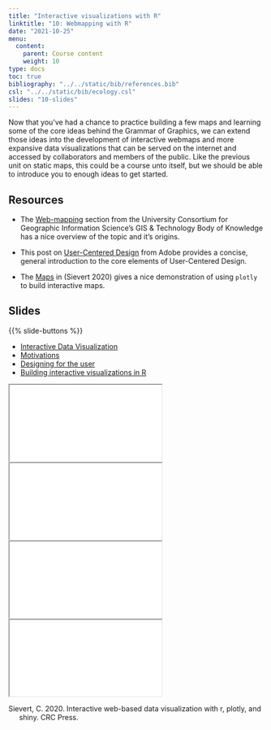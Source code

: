 ```yaml
---
title: "Interactive visualizations with R"
linktitle: "10: Webmapping with R"
date: "2021-10-25"
menu:
  content:
    parent: Course content
    weight: 10
type: docs
toc: true
bibliography: "../../static/bib/references.bib"
csl: "../../static/bib/ecology.csl"
slides: "10-slides"
---
```


Now that you’ve had a chance to practice building a few maps and learning some of the core ideas behind the Grammar of Graphics, we can extend those ideas into the development of interactive webmaps and more expansive data visualizations that can be served on the internet and accessed by collaborators and members of the public. Like the previous unit on static maps, this could be a course unto itself, but we should be able to introduce you to enough ideas to get started.

## Resources

-   <i class="fas fa-external-link-square-alt"></i> The [Web-mapping](https://gistbok.ucgis.org/bok-topics/web-mapping) section from the University Consortium for Geographic Information Science’s GIS & Technology Body of Knowledge has a nice overview of the topic and it’s origins.

-   <i class="fas fa-book"></i> This post on [User-Centered Design](https://xd.adobe.com/ideas/principles/human-computer-interaction/user-centered-design/) from Adobe provides a concise, general introduction to the core elements of User-Centered Design.

-   <i class="fas fa-book"></i> The [Maps](https://plotly-r.com/maps.html) in (Sievert 2020) gives a nice demonstration of using `plotly` to build interactive maps.

## Slides

{{% slide-buttons %}}

<ul class="nav nav-tabs" id="slide-tabs" role="tablist">
<li class="nav-item">
<a class="nav-link active" id="interactive-data-visualization-tab" data-toggle="tab" href="#interactive-data-visualization" role="tab" aria-controls="interactive-data-visualization" aria-selected="true">Interactive Data Visualization</a>
</li>
<li class="nav-item">
<a class="nav-link" id="motivations-tab" data-toggle="tab" href="#motivations" role="tab" aria-controls="motivations" aria-selected="false">Motivations</a>
</li>
<li class="nav-item">
<a class="nav-link" id="designing-for-the-user-tab" data-toggle="tab" href="#designing-for-the-user" role="tab" aria-controls="designing-for-the-user" aria-selected="false">Designing for the user</a>
</li>
<li class="nav-item">
<a class="nav-link" id="building-interactive-visualizations-in-r-tab" data-toggle="tab" href="#building-interactive-visualizations-in-r" role="tab" aria-controls="building-interactive-visualizations-in-r" aria-selected="false">Building interactive visualizations in R</a>
</li>
</ul>

<div id="slide-tabs" class="tab-content">

<div id="interactive-data-visualization" class="tab-pane fade show active" role="tabpanel" aria-labelledby="interactive-data-visualization-tab">

<div class="embed-responsive embed-responsive-16by9">

<iframe class="embed-responsive-item" src="/slides/10-slides.html#1">
</iframe>

</div>

</div>

<div id="motivations" class="tab-pane fade" role="tabpanel" aria-labelledby="motivations-tab">

<div class="embed-responsive embed-responsive-16by9">

<iframe class="embed-responsive-item" src="/slides/10-slides.html#motivations">
</iframe>

</div>

</div>

<div id="designing-for-the-user" class="tab-pane fade" role="tabpanel" aria-labelledby="designing-for-the-user-tab">

<div class="embed-responsive embed-responsive-16by9">

<iframe class="embed-responsive-item" src="/slides/10-slides.html#ucd">
</iframe>

</div>

</div>

<div id="building-interactive-visualizations-in-r" class="tab-pane fade" role="tabpanel" aria-labelledby="building-interactive-visualizations-in-r-tab">

<div class="embed-responsive embed-responsive-16by9">

<iframe class="embed-responsive-item" src="/slides/10-slides.html#survey">
</iframe>

</div>

</div>

</div>

<div id="refs" class="references csl-bib-body hanging-indent" line-spacing="2">

<div id="ref-sievert2020interactive" class="csl-entry">

Sievert, C. 2020. Interactive web-based data visualization with r, plotly, and shiny. CRC Press.

</div>

</div>

